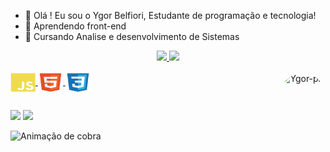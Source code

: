 - 👋 Olá ! Eu sou o Ygor Belfiori, Estudante de programação e tecnologia!
- 👀 Aprendendo front-end
- 🌱 Cursando Analise e desenvolvimento de Sistemas

<div align="center">
  <a href="https://github.com/ygorbelfiori">
  <img height="180em" src="https://github-readme-stats.vercel.app/api?username=ygorbelfiori&show_icons=true&theme=dark&include_all_commits=true&count_private=true"/>
  <img height="180em" src="https://github-readme-stats.vercel.app/api/top-langs/?username=ygorbelfiori&layout=compact&langs_count=7&theme=dark"/>
</div>
<div style="display: inline_block"><br>
  <img align="center" alt="Ygor-Js" height="30" width="40" src="https://raw.githubusercontent.com/devicons/devicon/master/icons/javascript/javascript-plain.svg">
  <img align="center" alt="Ygor-HTML" height="30" width="40" src="https://raw.githubusercontent.com/devicons/devicon/master/icons/html5/html5-original.svg">
  <img align="center" alt="Ygor-CSS" height="30" width="40" src="https://raw.githubusercontent.com/devicons/devicon/master/icons/css3/css3-original.svg">
  <img align="right" alt="Ygor-pic" height="150" style="border-radius:50px;" src="https://media.discordapp.net/attachments/573352175447834637/948324386748911666/kisspng-programmer-programming-language-software-developer-znak1---kz-5b66bc568ed496.524396051533459542585_1.png?width=535&height=468">
</div>
  
   ##
  
  <div> 
  <a href="https://instagram.com/ygor.alemao" target="_blank"><img src="https://img.shields.io/badge/-Instagram-%23E4405F?style=for-the-badge&logo=instagram&logoColor=white" target="_blank"></a>
  <a href="https://www.linkedin.com/in/ygor-belfiori-19916721a/" target="_blank"><img src="https://img.shields.io/badge/-LinkedIn-%230077B5?style=for-the-badge&logo=linkedin&logoColor=white" target="_blank"></a> 
    

    
![Animação de cobra](https://github.com/ygorbelfiori/ygorbelfiori/blob/output/github-contribution-grid-snake.svg)
